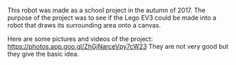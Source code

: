 This robot was made as a school project in the autumn of 2017. The purpose of the project was to see if the Lego EV3 could be made into a robot that draws its surrounding area onto a canvas.

Here are some pictures and videos of the project: https://photos.app.goo.gl/ZhGjNarceVpy7cW23
They are not very good but they give the basic idea.
